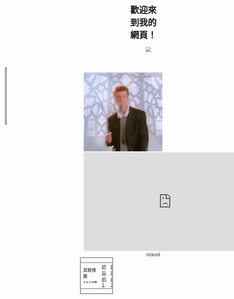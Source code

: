 <html>
  <head>
    <meta charset="utf-8"/>
    <meta name="viewport" content="width=device-width, initial-scale=1.0"/>
  </head>
  <body>
    <div style="margin:0px 0px 0px 400px;">
      <h1>歡迎來到我的網頁！</h1>
      <img src="https://media.tenor.com/Dsjbb2BCBGYAAAAC/distraction-dance-henry-stickmin.gif" height="150" style="margin-left:50px;">
    </div>
    <br>
    <div style="padding:1px; margin:30px 883px 0px 0px; border:1px solid black">
      <table height="150" width="100">
        <tr>
          <td><a href="https://youtu.be/CLUPkcLQm64">html教學</a></td>
        </tr>
        <tr>
          <td><a href="https://youtu.be/Ml78vnNTBLw">css教學</a></td>
        </tr>
        <tr>
          <td><a href="https://www.w3schools.com/html/">html網站</a></td>
        </tr>
        <tr>
          <td><a href="https://youtu.be/dQw4w9WgXcQ">css網站</a></td>
        </tr>
      </table>
    </div>
    <div style="margin:-167px 0px 0px 250px; border:1px solid white;">
      <img src="rickroll-roll.gif" width="560">
      <br>
      <iframe width="560" height="315" src="https://www.youtube.com/embed/zKh5ELjjuWk" title="YouTube video player" frameborder="0" allow="accelerometer; autoplay; clipboard-write; encrypted-media; gyroscope; picture-in-picture; web-share" allowfullscreen></iframe>
      <div style="margin-left:200px;">
        rickroll
      </div>
    </div>
    <div style="padding:1px; margin:0px 160px 0px 240px; border:1px solid black;">
     <table width="270">
      <tr>
        <td>其餘推薦=====></td>
        <td><a href="https://youtu.be/dQw4w9WgXcQ">好玩的1</a></td>
        <td><a href="https://youtu.be/dQw4w9WgXcQ">好玩的2</a></td>
        <td><a href="https://youtu.be/dQw4w9WgXcQ">好玩的3</a></td>
        <td><a href="https://youtu.be/dQw4w9WgXcQ">好玩的4</a></td>
        <td><a href="https://youtu.be/dQw4w9WgXcQ">好玩的5</a></td>
      </tr>
     </table>
    </div>
  </body>
</html>
